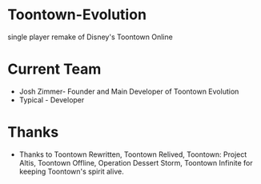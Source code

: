 # Toontown-Evolution
single player remake of Disney's Toontown Online

# Current Team
* Josh Zimmer- Founder and Main Developer of Toontown Evolution
* Typical - Developer

# Thanks
* Thanks to Toontown Rewritten, Toontown Relived, Toontown: Project Altis, Toontown Offline, Operation Dessert Storm, Toontown Infinite for keeping Toontown's spirit alive.

